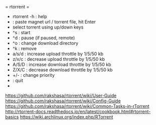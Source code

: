 = rtorrent =

* rtorrent -h : help
* <backspace> : paste magnet url / torrent file, hit Enter
* select torrent using up/down keys
* ^s : start
* ^d : pause (if paused, remote)
* ^o : change download directory
* ^k : remove
* a/s/d : increase upload throttle by 1/5/50 kb
* z/x/c : decrease upload throttle by 1/5/50 kb
* A/S/D : increase download throttle by 1/5/50 kb
* Z/X/C : decrease download throttle by 1/5/50 kb
* +/-   : change priority
* <C-q> : quit
*


https://github.com/rakshasa/rtorrent/wiki/User-Guide
https://github.com/rakshasa/rtorrent/wiki/Config-Guide
https://github.com/rakshasa/rtorrent/wiki/Common-Tasks-in-rTorrent
http://rtorrent-docs.readthedocs.io/en/latest/cookbook.html#rtorrent-basics
https://wiki.archlinux.org/index.php/RTorrent
